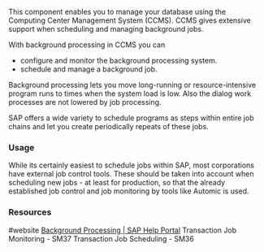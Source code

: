 This component enables you to manage your database using the Computing Center Management System (CCMS). CCMS gives extensive support when scheduling and managing background jobs.

With background processing in CCMS you can
- configure and monitor the background processing system.
- schedule and manage a background job.

Background processing lets you move long-running or resource-intensive program runs to times when the system load is low. Also the dialog work processes are not lowered by job processing. 

SAP offers a wide variety to schedule programs as steps within entire job chains and let you create periodically repeats of these jobs.

### Usage
While its certainly easiest to schedule jobs within SAP, most corporations have external job control tools. These should be taken into account when scheduling new jobs - at least for production, so that the already established job control and job monitoring by tools like Automic is used.
### Resources
#website [Background Processing | SAP Help Portal](https://help.sap.com/docs/ABAP_PLATFORM_NEW/b07e7195f03f438b8e7ed273099d74f3/4b26e702f89c74fee10000000a421937.html?locale=en-US)
Transaction Job Monitoring - SM37 
Transaction Job Scheduling - SM36

